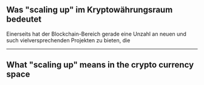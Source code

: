 ## Was "scaling up" im Kryptowährungsraum bedeutet ##

Einerseits hat der Blockchain-Bereich gerade eine Unzahl an neuen und
such vielversprechenden Projekten zu bieten, die 


---

## What "scaling up"  means in the crypto currency space  ##

